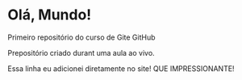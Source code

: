 # Olá, Mundo!
 Primeiro repositório do curso de Gite GitHub

 Prepositório criado durant uma aula ao vivo.


Essa linha eu adicionei diretamente no site! QUE IMPRESSIONANTE!